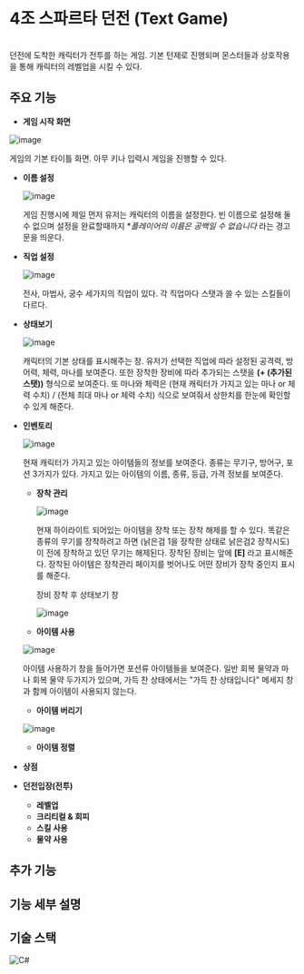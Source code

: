 # 4조 스파르타 던전 (Text Game) 

</br>
던전에 도착한 캐릭터가 전투를 하는 게임. 기본 턴제로 진행되며 몬스터들과 상호작용을 통해 캐릭터의 레벨업을 시킬 수 있다. 

</br>

## 주요 기능
* **게임 시작 화면**
  
![image](https://github.com/suhyunChun/-4-Sparta-Text-Game-/assets/89771577/b306cee6-9d7f-45c3-87b6-0ca7403c6cdc)

게임의 기본 타이틀 화면. 아무 키나 입력시 게임을 진행할 수 있다.

  * **이름 설정**

    ![image](https://github.com/suhyunChun/-4-Sparta-Text-Game-/assets/89771577/f14c8360-c368-45c5-aa3d-df2da86b7098)
    
    게임 진행시에 제일 먼저 유저는 캐릭터의 이름을 설정한다. 빈 이름으로 설정해 둘 수 없으며 설정을 완료할때까지 **플레이어의 이름은 공백일 수 없습니다* 라는 경고문을 띄운다.
  * **직업 설정**

    ![image](https://github.com/suhyunChun/-4-Sparta-Text-Game-/assets/89771577/3a248e30-4cbb-4bc4-ae4f-0e21a3750e84)

    전사, 마법사, 궁수 세가지의 직업이 있다. 각 직업마다 스탯과 쓸 수 있는 스킬들이 다르다.


* **상태보기**

  ![image](https://github.com/suhyunChun/-4-Sparta-Text-Game-/assets/89771577/d08f7853-c3e9-4a76-8e6e-541d0e8c575c)

  캐릭터의 기본 상태를 표시해주는 창. 유저가 선택한 직업에 따라 설정된 공격력, 방어력, 체력, 마나를 보여준다. 또한 장착한 장비에 따라 추가되는 스탯을 **(+ (추가된 스탯))** 형식으로 보여준다.
  또 마나와 체력은 (현재 캐릭터가 가지고 있는 마나 or 체력 수치) / (전체 최대 마나 or 체력 수치) 식으로 보여줘서 상한치를 한눈에 확인할 수 있게 해준다. 

  
* **인벤토리**

  ![image](https://github.com/suhyunChun/-4-Sparta-Text-Game-/assets/89771577/f6dbed28-97ea-4805-a299-830ba200d83f)

  현재 캐릭터가 가지고 있는 아이템들의 정보를 보여준다. 종류는 무기구, 방어구, 포션 3가지가 있다.
  가지고 있는 아이템의 이름, 종류, 등급, 가격 정보를 보여준다. 

  * **장착 관리**

    ![image](https://github.com/suhyunChun/-4-Sparta-Text-Game-/assets/89771577/47dbfb22-1b6b-43a1-add0-5cabb21c73fe)

    현재 하이라이트 되어있는 아이템을 장착 또는 장착 해제를 할 수 있다. 똑같은 종류의 무기를 장착하려고 하면 (낡은검 1을 장착한 상태로 낡은검2 장착시도) 이 전에 장착하고 있던 무기는 해제된다.
    장착된 장비는 앞에 **[E]** 라고 표시해준다. 장착된 아이템은 장착관리 페이지를 벗어나도 어떤 장비가 장착 중인지 표시를 해준다. 

    장비 장착 후 상태보기 창

    ![image](https://github.com/suhyunChun/-4-Sparta-Text-Game-/assets/89771577/14e5ec88-9775-4886-a640-f51e2fc4d62d)
    
  *  **아이템 사용**
    
    ![image](https://github.com/suhyunChun/-4-Sparta-Text-Game-/assets/89771577/daf5e930-c63d-42bf-9941-cfab6a2c973b)

    아이템 사용하기 창을 들어가면 포션류 아이템들을 보여준다. 일반 회복 물약과 마나 회복 물약 두가지가 있으며, 가득 찬 상태에서는 "가득 찬 상태입니다" 메세지 창과 함께 아이템이 사용되지 않는다. 
  
  *  **아이템 버리기**

  ![image](https://github.com/suhyunChun/-4-Sparta-Text-Game-/assets/89771577/9989e6c2-55fb-4299-a202-f70a4cf8935a)


  *  **아이템 정렬**
 
    
* **상점**

* **던전입장(전투)**
  * **레벨업**
  * **크리티컬 & 회피**
  * **스킬 사용**
  * **물약 사용**
    

## 추가 기능 

## 기능 세부 설명




    


##  기술 스택

![C#](https://img.shields.io/badge/-C%23-%7ED321?logo=Csharp&style=flat)

